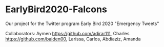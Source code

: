 # EarlyBird2020-Falcons
Our project for the Twitter program Early Bird 2020 "Emergency Tweets"

Collaborators:
Aymen https://github.com/adirar111,
Charles https://github.com/baiden00,
Larissa,
Carlos,
Abdiaziz,
Amanda
